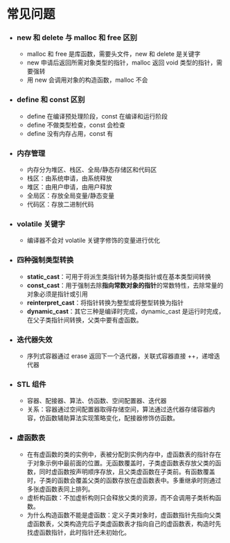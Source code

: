 # 常见问题
- ### new 和 delete 与 malloc 和 free 区别
  - malloc 和 free 是库函数，需要头文件，new 和 delete 是关键字
  - new 申请后返回所需对象类型的指针，malloc 返回 void 类型的指针，需要强转
  - 用 new 会调用对象的构造函数，malloc 不会
- ### define 和 const 区别
  - define 在编译预处理阶段，const 在编译和运行阶段
  - define 不做类型检查，const 会检查
  - define 没有内存占用，const 有
- ### 内存管理
  - 内存分为堆区、栈区、全局/静态存储区和代码区
  - 栈区：由系统申请，由系统释放
  - 堆区：由用户申请，由用户释放
  - 全局区：存放全局变量/静态变量
  - 代码区：存放二进制代码
- ### volatile 关键字
  - 编译器不会对 volatile 关键字修饰的变量进行优化
- ### 四种强制类型转换
  - **static_cast**：可用于将派生类指针转为基类指针或在基本类型间转换
  - **const_cast**：用于强制去除**指向常数对象的指针**的常数特性，去除常量的对象必须是指针或引用
  - **reinterpret_cast**：将指针转换为整型或将整型转换为指针
  - **dynamic_cast**：其它三种是编译时完成，dynamic_cast 是运行时完成，在父子类指针间转换，父类中要有虚函数。
- ### 迭代器失效
  - 序列式容器通过 erase 返回下一个迭代器，关联式容器直接 ++，递增迭代器
- ### STL 组件
  - 容器、配接器、算法、仿函数、空间配置器、迭代器
  - 关系：容器通过空间配置器取得存储空间，算法通过迭代器存储容器内容，仿函数辅助算法实现策略变化，配接器修饰仿函数。
- ### 虚函数表
  - 在有虚函数的类的实例中，表被分配到实例内存中，虚函数表的指针存在于对象示例中最前面的位置。无函数覆盖时，子类虚函数表存放父类的函数，同时虚函数按声明顺序存放，且父类虚函数在子类前。有函数覆盖时，子类的函数会覆盖父类的函数存放在虚函数表中。多重继承时则通过多张虚函数表同上排列。
  - 虚析构函数：不加虚析构则只会释放父类的资源，而不会调用子类析构函数。
  - 为什么构造函数不能是虚函数：定义子类对象时，虚函数指针先指向父类虚函数表，父类构造完后子类虚函数表才指向自己的虚函数表，构造时先找虚函数指针，此时指针还未初始化。